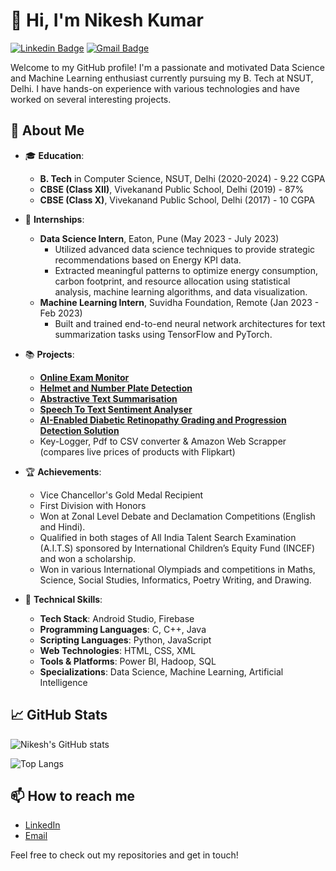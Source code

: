 # 👋 Hi, I'm Nikesh Kumar

[![Linkedin Badge](https://img.shields.io/badge/-Nikesh%20Kumar-blue?style=flat-square&logo=Linkedin&logoColor=white&link=https://www.linkedin.com/in/nikeshkumar1309/)](https://www.linkedin.com/in/nikeshkumar1309/)
[![Gmail Badge](https://img.shields.io/badge/-nikeshkumar1309@gmail.com-c14438?style=flat-square&logo=Gmail&logoColor=white&link=mailto:nikeshkumar1309@gmail.com)](mailto:nikeshkumar1309@gmail.com)

Welcome to my GitHub profile! I'm a passionate and motivated Data Science and Machine Learning enthusiast currently pursuing my B. Tech at NSUT, Delhi. I have hands-on experience with various technologies and have worked on several interesting projects. 

## 🚀 About Me

- 🎓 **Education**:
  - **B. Tech** in Computer Science, NSUT, Delhi (2020-2024) - 9.22 CGPA
  - **CBSE (Class XII)**, Vivekanand Public School, Delhi (2019) - 87%
  - **CBSE (Class X)**, Vivekanand Public School, Delhi (2017) - 10 CGPA

- 💼 **Internships**:
  - **Data Science Intern**, Eaton, Pune (May 2023 - July 2023)
    - Utilized advanced data science techniques to provide strategic recommendations based on Energy KPI data.
    - Extracted meaningful patterns to optimize energy consumption, carbon footprint, and resource allocation using statistical analysis, machine learning algorithms, and data visualization.
  - **Machine Learning Intern**, Suvidha Foundation, Remote (Jan 2023 - Feb 2023)
    - Built and trained end-to-end neural network architectures for text summarization tasks using TensorFlow and PyTorch.

- 📚 **Projects**:
  - [**Online Exam Monitor**](https://github.com/NikeshKr/Online-Exam-Monitor)
  - [**Helmet and Number Plate Detection**](https://github.com/NikeshKr/Helmet-and-Number-Plate-Detection)
  - [**Abstractive Text Summarisation**](https://github.com/NikeshKr/Abstractive-Text-Summarisation)
  - [**Speech To Text Sentiment Analyser**](https://github.com/NikeshKr/Speech-To-Text-Sentiment-Analyser-)
  - [**AI-Enabled Diabetic Retinopathy Grading and Progression Detection Solution**](https://github.com/NikeshKr/diabetic-retinopathy-is-referenceable-NPDR-Moderate-or-beyond-or-DPR-with-NDE-or-not)
  - Key-Logger, Pdf to CSV converter & Amazon Web Scrapper (compares live prices of products with Flipkart)

- 🏆 **Achievements**:
  - Vice Chancellor's Gold Medal Recipient
  - First Division with Honors
  - Won at Zonal Level Debate and Declamation Competitions (English and Hindi).
  - Qualified in both stages of All India Talent Search Examination (A.I.T.S) sponsored by International Children’s Equity Fund (INCEF) and won a scholarship.
  - Won in various International Olympiads and competitions in Maths, Science, Social Studies, Informatics, Poetry Writing, and Drawing.

- 🔧 **Technical Skills**:
  - **Tech Stack**: Android Studio, Firebase
  - **Programming Languages**: C, C++, Java
  - **Scripting Languages**: Python, JavaScript
  - **Web Technologies**: HTML, CSS, XML
  - **Tools & Platforms**: Power BI, Hadoop, SQL
  - **Specializations**: Data Science, Machine Learning, Artificial Intelligence

## 📈 GitHub Stats

![Nikesh's GitHub stats](https://github-readme-stats.vercel.app/api?username=NikeshKr&show_icons=true&theme=radical)

![Top Langs](https://github-readme-stats.vercel.app/api/top-langs/?username=NikeshKr&layout=compact&theme=radical)

## 📫 How to reach me

- [LinkedIn](https://www.linkedin.com/in/nikeshkumar1309/)
- [Email](mailto:nikeshkumar1309@gmail.com)

Feel free to check out my repositories and get in touch!

